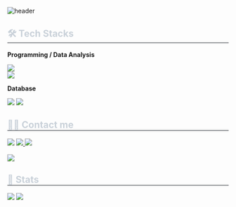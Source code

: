 ![header](https://capsule-render.vercel.app/api?text=Bang%27s%20GITHUB&color=gradient&type=waving&fontAlign=25&fontAlignY=70&fontSize=50&section=footer&height=200)

<div style="text-align: left;"> 
<h2 style="border-bottom: 1px solid #21262d; color: #c9d1d9;"> 🛠️ Tech Stacks </h2>  
<div style="margin: ; text-align: left;">
<!-- Programming / Data Analysis -->
<p><strong>Programming / Data Analysis</strong></p>
<img src="https://img.shields.io/badge/Python-3776AB?style=flat&logo=Python&logoColor=white">
<br/><img src="https://img.shields.io/badge/Selenium-43B02A?style=flat&logo=Selenium&logoColor=white">
<!-- Database -->
<p><strong>Database</strong></p>
<img src="https://img.shields.io/badge/MySQL-4479A1?style=flat&logo=MySQL&logoColor=white">
<img src="https://img.shields.io/badge/Amazon AWS-232F3E?style=flat&logo=Amazon AWS&logoColor=white">


<h2 style="border-bottom: 1px solid #21262d; color: #c9d1d9;"> 🧑‍💻 Contact me </h2>
<div style="text-align: left;">
<a href="https://www.instagram.com/ideabangk/"> <img src="https://img.shields.io/badge/Instagram-E4405F?style=flat&logo=Instagram&logoColor=white&link=https://www.instagram.com/ideabangk/"></a>
<a href="https://outrageous-animantarx-649.notion.site/Hojin-Bang-710e4f89de984fb4ae7766f057f5b9c5?pvs=4"> <img src="https://img.shields.io/badge/Notion-000000?style=flat&logo=Notion&logoColor=white&link=https://outrageous-animantarx-649.notion.site/Hojin-Bang-710e4f89de984fb4ae7766f057f5b9c5?pvs=4"> </a>
<a href="mailto:mahao7114@gmail.com"> <img src="https://img.shields.io/badge/Gmail-EA4335?style=flat&logo=Gmail&logoColor=white&link=mailto:mahao7114@gmail.com"></a>
</div>
<br>
<div style="text-align: left;">
<a href="https://hits.seeyoufarm.com"><img src="https://hits.seeyoufarm.com/api/count/incr/badge.svg?url=https%3A%2F%2Fgithub.com%2Fideabangk%2F&count_bg=%23000000&title_bg=%23000000&icon=github.svg&icon_color=%23FFFFFF&title=GitHub&edge_flat=false"></a>
</div>

<h2 style="border-bottom: 1px solid #21262d; color: #c9d1d9;"> 🏅 Stats </h2>
<div style="text-align: left;">
<img src="https://github-readme-stats.vercel.app/api?username=ideabangk&bg_color=60,a29696,1949a9&title_color=ffb8b8&text_color=ffb8b8"/>
<img src="https://github-readme-stats.vercel.app/api/top-langs/?username=ideabangk&layout=compact&bg_color=60,a29696,1949a9&title_color=ffb8b8&text_color=ffb8b8"/>
</div>

    
